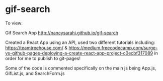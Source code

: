 # gif-search

To view:

Gif Search App
http://nancysarahi.github.io/gif-search

Created a React App using an API, used two different tutorials including:
https://teamtreehouse.com/ & https://medium.freecodecamp.com/surge-vs-github-pages-deploying-a-create-react-app-project-c0ecbf317089 in order for me to publish to git-pages!

Some of the code is commented specifically on the main js being App.js, GifList.js, and SearchForm.js
